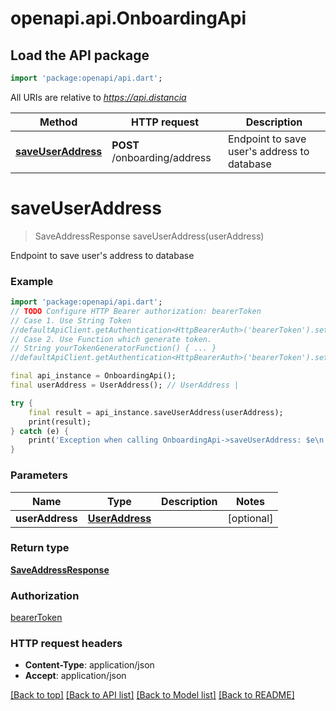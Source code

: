 # openapi.api.OnboardingApi

## Load the API package
```dart
import 'package:openapi/api.dart';
```

All URIs are relative to *https://api.distancia*

Method | HTTP request | Description
------------- | ------------- | -------------
[**saveUserAddress**](OnboardingApi.md#saveuseraddress) | **POST** /onboarding/address | Endpoint to save user's address to database


# **saveUserAddress**
> SaveAddressResponse saveUserAddress(userAddress)

Endpoint to save user's address to database

### Example
```dart
import 'package:openapi/api.dart';
// TODO Configure HTTP Bearer authorization: bearerToken
// Case 1. Use String Token
//defaultApiClient.getAuthentication<HttpBearerAuth>('bearerToken').setAccessToken('YOUR_ACCESS_TOKEN');
// Case 2. Use Function which generate token.
// String yourTokenGeneratorFunction() { ... }
//defaultApiClient.getAuthentication<HttpBearerAuth>('bearerToken').setAccessToken(yourTokenGeneratorFunction);

final api_instance = OnboardingApi();
final userAddress = UserAddress(); // UserAddress | 

try {
    final result = api_instance.saveUserAddress(userAddress);
    print(result);
} catch (e) {
    print('Exception when calling OnboardingApi->saveUserAddress: $e\n');
}
```

### Parameters

Name | Type | Description  | Notes
------------- | ------------- | ------------- | -------------
 **userAddress** | [**UserAddress**](UserAddress.md)|  | [optional] 

### Return type

[**SaveAddressResponse**](SaveAddressResponse.md)

### Authorization

[bearerToken](../README.md#bearerToken)

### HTTP request headers

 - **Content-Type**: application/json
 - **Accept**: application/json

[[Back to top]](#) [[Back to API list]](../README.md#documentation-for-api-endpoints) [[Back to Model list]](../README.md#documentation-for-models) [[Back to README]](../README.md)

